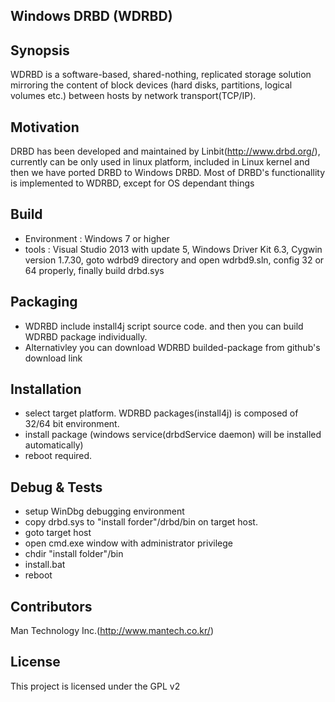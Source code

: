 ## Windows DRBD (WDRBD)
                           
## Synopsis
WDRBD is a software-based, shared-nothing, replicated storage solution mirroring the content of block devices (hard disks, partitions, logical volumes etc.) between hosts by network transport(TCP/IP). 

## Motivation
DRBD has been developed and maintained by Linbit(http://www.drbd.org/), currently can be only used in linux platform, included in Linux kernel and then we have ported DRBD to Windows DRBD. Most of DRBD's functionallity is implemented to WDRBD, except for OS dependant things

## Build
- Environment : Windows 7 or higher
- tools : Visual Studio 2013 with update 5, Windows Driver Kit 6.3, Cygwin version 1.7.30, 
goto wdrbd9 directory and open wdrbd9.sln, config 32 or 64 properly, finally build drbd.sys

## Packaging
- WDRBD include install4j script source code. and then you can build WDRBD package individually.
- Alternativley you can download WDRBD builded-package from github's download link

## Installation
- select target platform. WDRBD packages(install4j) is composed of 32/64 bit environment. 
- install package (windows service(drbdService daemon) will be installed automatically)
- reboot required.

## Debug & Tests 
- setup WinDbg debugging environment
- copy drbd.sys to "install forder"/drbd/bin on target host.
- goto target host
- open cmd.exe window with administrator privilege
- chdir "install folder"/bin
- install.bat
- reboot

## Contributors
Man Technology Inc.(http://www.mantech.co.kr/)

## License
This project is licensed under the GPL v2
